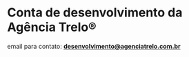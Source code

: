 # Conta de desenvolvimento da Agência Trelo®

email para contato: <b>desenvolvimento@agenciatrelo.com.br</b>
